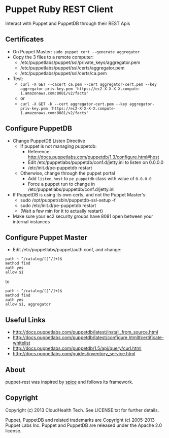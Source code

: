 Puppet Ruby REST Client
========

Interact with Puppet and PuppetDB through their REST Apis

Certificates
---------

* On Puppet Master: `sudo puppet cert --generate aggregator`
* Copy the 3 files to a remote computer:
    * /etc/puppetlabs/puppet/ssl/private_keys/aggregator.pem
    * /etc/puppetlabs/puppet/ssl/certs/aggregator.pem
    * /etc/puppetlabs/puppet/ssl/certs/ca.pem
* Test:
    * `curl -X GET --cacert ca.pem --cert aggregator-cert.pem --key aggregator-priv-key.pem 'https://ec2-X-X-X-X.compute-1.amazonaws.com:8081/v2/facts'` 
    * or
    * `curl -X GET -k --cert aggregator-cert.pem --key aggregator-priv-key.pem 'https://ec2-X-X-X-X.compute-1.amazonaws.com:8081/v2/facts'` 

Configure PuppetDB
--------

* Change PuppetDB Listen Directive
    * If puppet is not managing puppetdb:
        * Reference: http://docs.puppetlabs.com/puppetdb/1.3/configure.html#host
        * Edit /etc/puppetlabs/puppetdb/conf.d/jetty.ini to listen on 0.0.0.0
        * /etc/init.d/pe-puppetdb restart
    * Otherwise, change through the puppet portal
        * Add `listen_host` to `pe_puppetdb` class with value of `0.0.0.0`
        * Force a puppet run to change in /etc/puppetlabs/puppetdb/conf.d/jetty.ini
* If PuppetDB is using its own certs, and not the Puppet Master's:
    * sudo /opt/puppet/sbin/puppetdb-ssl-setup -f
    * sudo /etc/init.d/pe-puppetdb restart
    * (Wait a few min for it to actually restart)
* Make sure your ec2 security groups have 8081 open between your internal instances 

Configure Puppet Master
--------

* Edit /etc/puppetlabs/puppet/auth.conf, and change:

```
path ~ ^/catalog/([^/]+)$
method find
auth yes
allow $1
```

to

```
path ~ ^/catalog/([^/]+)$
method find
auth yes
allow $1, aggregator
```

Useful Links
---------

* http://docs.puppetlabs.com/puppetdb/latest/install_from_source.html
* http://docs.puppetlabs.com/puppetdb/latest/configure.html#certificate-whitelist
* http://docs.puppetlabs.com/puppetdb/1.5/api/query/curl.html
* http://docs.puppetlabs.com/guides/inventory_service.html

About
---------

puppet-rest was inspired by [spice](https://github.com/danryan/spice) and follows its framework.

Copyright
---------

Copyright (c) 2013 CloudHealth Tech. See LICENSE.txt for further details.

Puppet, PuppetDB and related trademarks are Copyright (c) 2005-2013 Puppet Labs Inc. Puppet and PuppetDB are released under the Apache 2.0 license.
